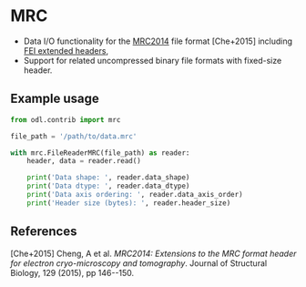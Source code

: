 # MRC

- Data I/O functionality for the [MRC2014](http://www.ccpem.ac.uk/mrc_format/mrc2014.php) file format [Che+2015] including [FEI extended headers](http://www.2dx.unibas.ch/documentation/mrc-software/fei-extended-mrc-format-not-used-by-2dx),
- Support for related uncompressed binary file formats with fixed-size header.

## Example usage

```python
from odl.contrib import mrc

file_path = '/path/to/data.mrc'

with mrc.FileReaderMRC(file_path) as reader:
    header, data = reader.read()

    print('Data shape: ', reader.data_shape)
    print('Data dtype: ', reader.data_dtype)
    print('Data axis ordering: ', reader.data_axis_order)
    print('Header size (bytes): ', reader.header_size)
```

## References

[Che+2015] Cheng, A et al. *MRC2014: Extensions to the MRC format header
for electron cryo-microscopy and tomography*. Journal of Structural
Biology, 129 (2015), pp 146--150.
